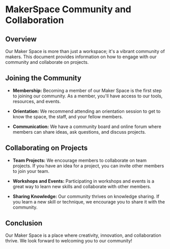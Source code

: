 # MakerSpace Community and Collaboration

## Overview

Our Maker Space is more than just a workspace; it's a vibrant community of makers. This document provides information on how to engage with our community and collaborate on projects.

## Joining the Community

- **Membership:** Becoming a member of our Maker Space is the first step to joining our community. As a member, you'll have access to our tools, resources, and events.

- **Orientation:** We recommend attending an orientation session to get to know the space, the staff, and your fellow members.

- **Communication:** We have a community board and online forum where members can share ideas, ask questions, and discuss projects.

## Collaborating on Projects

- **Team Projects:** We encourage members to collaborate on team projects. If you have an idea for a project, you can invite other members to join your team.

- **Workshops and Events:** Participating in workshops and events is a great way to learn new skills and collaborate with other members.

- **Sharing Knowledge:** Our community thrives on knowledge sharing. If you learn a new skill or technique, we encourage you to share it with the community.

## Conclusion

Our Maker Space is a place where creativity, innovation, and collaboration thrive. We look forward to welcoming you to our community!

